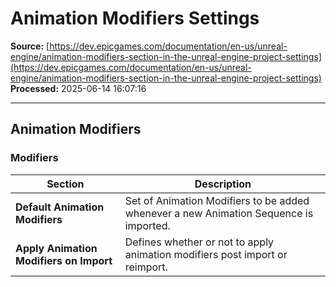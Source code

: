 # Animation Modifiers Settings

**Source:** [https://dev.epicgames.com/documentation/en-us/unreal-engine/animation-modifiers-section-in-the-unreal-engine-project-settings](https://dev.epicgames.com/documentation/en-us/unreal-engine/animation-modifiers-section-in-the-unreal-engine-project-settings)  
**Processed:** 2025-06-14 16:07:16

---

## Animation Modifiers

### Modifiers

| **Section** | **Description** |
| --- | --- |
| **Default Animation Modifiers** | Set of Animation Modifiers to be added whenever a new Animation Sequence is imported. |
| **Apply Animation Modifiers on Import** | Defines whether or not to apply animation modifiers post import or reimport. |